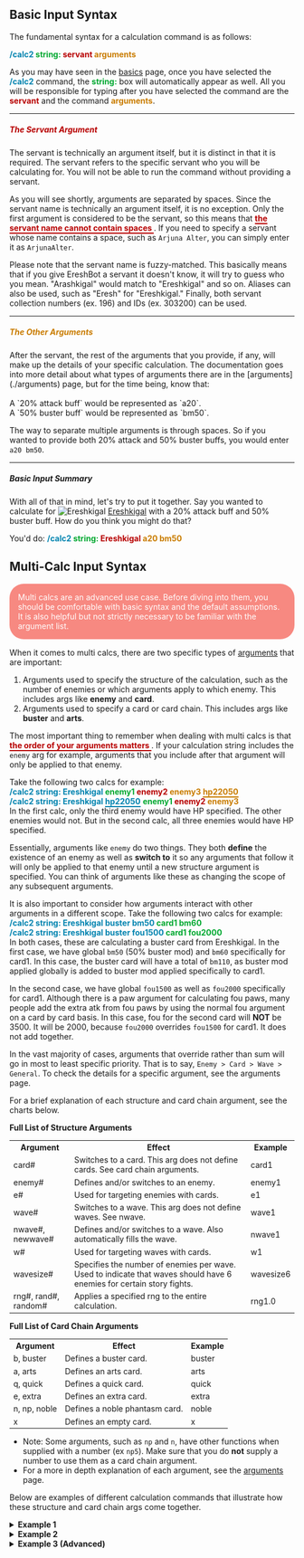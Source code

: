 ## Basic Input Syntax
The fundamental syntax for a calculation command is as follows:

<span style="color: #0083af;font-weight:bold">/calc2 </span>
<span style="color: #00a82f;font-weight:bold">string: </span>
<span style="color: #b70000;font-weight:bold">servant </span>
<span style="color: #c97c00;font-weight:bold">arguments </span>
<br>

As you may have seen in the [basics](basics.md) page, once you have selected the 
<span style="color: #0083AFFF;font-weight:bold"> /calc2</span> command, 
the <span style="color: #00A82FFF;font-weight:bold"> string:</span> box will automatically appear as well. 
All you will be responsible for typing after you have selected the command are the 
<span style="color: #B70000FF;font-weight:bold"> servant</span>
and the command <span style="color: #C97C00FF;font-weight:bold"> arguments</span>.

<hr>

<h5 style="color:#B70000FF">The Servant Argument</h5>
The servant is technically an argument itself, 
but it is distinct in that it is required. The servant refers to the specific servant who you will be calculating for. 
You will not be able to run the command without providing a servant.

As you will see shortly, arguments are separated by spaces. Since the servant name is technically an argument itself, 
it is no exception. Only the first argument is considered to be the servant, so this means that 
<span style="color: #B70000FF;font-weight:bold;border-bottom: 2px solid">
the servant name cannot contain spaces
</span>.
If you need to specify a servant whose name contains a space, such as 
`Arjuna Alter`, you can simply enter it as `ArjunaAlter`.

Please note that the servant name is fuzzy-matched. This basically means that if you give EreshBot a servant it 
doesn't know, it will try to guess who you mean. "Arashkigal" would match to "Ereshkigal" and so on. Aliases can also
be used, such as "Eresh" for "Ereshkigal." Finally, both servant collection numbers (ex. 196) and IDs (ex. 303200) can 
be used.

<hr>

<h5 style="color:#C97C00FF">The Other Arguments</h5>
After the servant, the rest of the arguments
that you provide, if any, will make up the details of your specific calculation. The documentation goes into more 
detail about what types of arguments there are in the [arguments](./arguments) page, but for the time being, know that:
<br>
<br>
A `20% attack buff` would be represented as `a20`.
<br>
A `50% buster buff` would be represented as `bm50`.

The way to separate multiple arguments is through spaces. So if you wanted to provide both 20% attack and 
50% buster buffs, you would enter `a20 bm50`.

<hr>

<h5>Basic Input Summary</h5>

With all of that in mind, let's try to put it together. Say you wanted to calculate for 
<img width="20" alt="Ereshkigal" src="https://static.atlasacademy.io/JP/Faces/f_3032000.png">
[Ereshkigal](https://apps.atlasacademy.io/db/JP/servant/196)
with a 20% attack buff and 50% buster buff. How do you think you might do that?

You'd do: 
<span style="color: #0083AFFF;font-weight:bold"> /calc2 </span>
<span style="color: #00A82FFF;font-weight:bold"> string: </span>
<span style="color: #B70000FF;font-weight:bold"> Ereshkigal </span>
<span style="color: #C97C00FF;font-weight:bold"> a20 bm50 </span>

## Multi-Calc Input Syntax
<p style="padding: 15px;background-color: rgba(244,67,54,0.62);border-radius: 25px;color: white;margin-bottom: 15px;">
Multi calcs are an advanced use case. Before diving into them, you should be comfortable with basic
syntax and the default assumptions. It is also helpful but not strictly necessary to be familiar with the argument list.
</p>


When it comes to multi calcs, there are two specific types of [arguments](./arguments) that are important:

 <ol>
  <li>Arguments used to specify the structure of the calculation, such as the number of 
    enemies or which arguments apply to which enemy. This includes args like <b>enemy</b> and <b>card</b>.</li>
  <li>Arguments used to specify a card or card chain. This includes args like <b>buster</b> and <b>arts</b>.</li>
</ol>

The most important thing to remember when dealing with multi calcs is that 
<span style="color: #B70000FF;font-weight:bold;border-bottom: 2px solid">
the order of your arguments matters </span>. If your calculation string includes the `enemy` arg for 
example, arguments that you include after that argument will only be applied to that enemy.

Take the following two calcs for example:
<br>
<span style="color: #0083AFFF;font-weight:bold"> 
/calc2 string: Ereshkigal
</span>
<span style="color: #00A82FFF;font-weight:bold"> enemy1 </span>
<span style="color: #B70000FF;font-weight:bold"> enemy2 </span>
<span style="color: #C97C00FF;font-weight:bold"> enemy3 </span>
<span style="color: #C97C00FF;font-weight:bold;border-bottom: 2px solid"> hp22050</span>
<br>
<span style="color: #0083AFFF;font-weight:bold"> 
/calc2 string: Ereshkigal
</span>
<span style="color: #0083AFFF;font-weight:bold;border-bottom: 2px solid">hp22050</span>
<span style="color: #00A82FFF;font-weight:bold"> enemy1 </span>
<span style="color: #B70000FF;font-weight:bold"> enemy2 </span>
<span style="color: #C97C00FF;font-weight:bold"> enemy3</span>
<br>
In the first calc, only the third enemy would have HP specified. The other enemies would not. But in 
the second calc, all three enemies would have HP specified.

Essentially, arguments like `enemy` do two things. They both **define** the existence of an enemy as well as 
**switch to** it so any arguments that follow it will only be applied to that enemy until a new structure argument is
specified. You can think of arguments like these as changing the scope of any subsequent arguments.

It is also important to consider how arguments interact with other arguments in a different scope.
Take the following two calcs for example:
<br>
<span style="color: #0083AFFF;font-weight:bold"> 
/calc2 string: Ereshkigal buster bm50
</span>
<span style="color: #00A82FFF;font-weight:bold"> card1 bm60 </span>
<br>
<span style="color: #0083AFFF;font-weight:bold"> 
/calc2 string: Ereshkigal buster fou1500
</span>
<span style="color: #00A82FFF;font-weight:bold"> card1 fou2000 </span>
<br>
In both cases, these are calculating a buster card from Ereshkigal.
In the first case, we have global `bm50` (50% buster mod) and `bm60` specifically for card1. 
In this case, the buster card will have a total of `bm110`, as buster mod applied globally is added to buster mod
applied specifically to card1.

In the second case, we have global `fou1500` as well as `fou2000` specifically for card1.
Although there is a paw argument for calculating fou paws, many people add the extra atk from fou paws by 
using the normal fou argument on a card by card basis. In this case, fou for the second card will **NOT** be 3500.
It will be 2000, because `fou2000` overrides `fou1500` for card1. It does not add together.

In the vast majority of cases, arguments that override rather than sum will go in most to least specific priority.
That is to say, `Enemy > Card > Wave > General`. To check the details for a specific argument, see the arguments page.

For a brief explanation of each structure and card chain argument, see the charts below.

<b>Full List of Structure Arguments</b>
 <table>
  <tr>
    <th>Argument</th>
    <th>Effect</th>
    <th>Example</th>
  </tr>
  <tr>
    <td>card#</td>
    <td>Switches to a card. This arg does not define cards. See card chain arguments.</td>
    <td>card1</td>
  </tr>
  <tr>
    <td>enemy#</td>
    <td>Defines and/or switches to an enemy.</td>
    <td>enemy1</td>
  </tr>
  <tr>
    <td>e#</td>
    <td>Used for targeting enemies with cards.</td>
    <td>e1</td>
  </tr>
  <tr>
    <td>wave#</td>
    <td>Switches to a wave. This arg does not define waves. See nwave.</td>
    <td>wave1</td>
  </tr>
  <tr>
    <td>nwave#, newwave#</td>
    <td>Defines and/or switches to a wave. Also automatically fills the wave.</td>
    <td>nwave1</td>
  </tr>
  <tr>
    <td>w#</td>
    <td>Used for targeting waves with cards.</td>
    <td>w1</td>
  </tr>
  <tr>
    <td>wavesize#</td>
    <td>Specifies the number of enemies per wave. Used to indicate that waves should 
    have 6 enemies for certain story fights.</td>
    <td>wavesize6</td>
  </tr>
  <tr>
    <td>rng#, rand#, random#</td>
    <td>Applies a specified rng to the entire calculation.</td>
    <td>rng1.0</td>
  </tr>
</table>

<b>Full List of Card Chain Arguments</b>
 <table>
  <tr>
    <th>Argument</th>
    <th>Effect</th>
    <th>Example</th>
  </tr>
  <tr>
    <td>b, buster</td>
    <td>Defines a buster card.</td>
    <td>buster</td>
  </tr>
  <tr>
    <td>a, arts</td>
    <td>Defines an arts card.</td>
    <td>arts</td>
  </tr>
  <tr>
    <td>q, quick</td>
    <td>Defines a quick card.</td>
    <td>quick</td>
  </tr>
  <tr>
    <td>e, extra</td>
    <td>Defines an extra card.</td>
    <td>extra</td>
  </tr>
  <tr>
    <td>n, np, noble</td>
    <td>Defines a noble phantasm card.</td>
    <td>noble</td>
  </tr>
  <tr>
    <td>x</td>
    <td>Defines an empty card.</td>
    <td>x</td>
  </tr>
</table>

* Note: Some arguments, such as `np` and `n`, have other functions when supplied with a number (ex `np5`). Make sure
that you do **not** supply a number to use them as a card chain argument.
* For a more in depth explanation of each argument, see  the [arguments](./arguments.md) page.

Below are examples of different calculation commands that illustrate how these structure and card chain args 
come together.
<details>
  <summary><b>Example 1</b></summary>
<span style="color: #0083AFFF;font-weight:bold">/calc2 string: Artoria buster</span>
<span style="color: #00A82FFF;font-weight:bold"> enemy1 def-20</span>
<span style="color: #B70000FF;font-weight:bold"> enemy2 </span>
<span style="color: #C97C00FF;font-weight:bold"> card1 e2</span>
<br>
 <table>
  <tr>
    <th>Argument</th>
    <th>Effect</th>
  </tr>
  <tr>
    <td style="color: #0083AFFF;font-weight:bold">Artoria</td>
    <td>This indicates that the servant we are calculating for is Artoria.</td>
  </tr>
  <tr>
    <td style="color: #0083AFFF;font-weight:bold">buster</td>
    <td>This sets the card that we are calculating to one of Artoria's buster cards.</td>
  </tr>
  <tr>
    <td style="color: #00A82FFF;font-weight:bold">enemy1</td>
    <td>This specifies that enemy1 exists, and until a new structure arg is provided, all future 
    arguments will apply only to this enemy.</td>
  </tr>
  <tr>
    <td style="color: #00A82FFF;font-weight:bold">def-20</td>
    <td>This applies 20% defense down specifically to enemy1. Any damage dealt to enemy1 will take this debuff 
    into account.</td>
  </tr>
  <tr>
    <td style="color: #B70000FF;font-weight:bold">enemy2</td>
    <td>This specifies that enemy2 exists, and until a new structure arg is provided, all future
    arguments will apply only to this enemy.</td>
  </tr>
  <tr>
    <td style="color: #C97C00FF;font-weight:bold">card1</td>
    <td>Switches to card1. Until a new structure arg is provided, all future 
    args will apply to card1, which in this case is the buster card specified earlier.</td>
  </tr>
  <tr>
    <td style="color: #C97C00FF;font-weight:bold">e2</td>
    <td>Sets enemy2 as the target of card1. This means that card1 will only hit enemy2.</td>
  </tr>
</table>
In summary, this calculation will hit enemy2 with a buster card from Artoria. Enemy1 will have 20% def down, but 
they won't end up being hit, as our card specifies enemy2 as the target.
<br>
<img src="./images/multi_calc/example_1.png" alt="Multi Calcs Example 1">
</details>

<details>
  <summary><b>Example 2</b></summary>

<span style="color: #0083AFFF;font-weight:bold">/calc2 string: Artoria bnpae </span>
<span style="color: #00A82FFF;font-weight:bold"> nwave1</span>
<span style="color: #B70000FF;font-weight:bold"> card3 e3</span>
<span style="color: #C97C00FF;font-weight:bold"> card4 e3</span>
<br>
 <table>
  <tr>
    <th>Argument</th>
    <th>Effect</th>
  </tr>
  <tr>
    <td style="color: #0083AFFF;font-weight:bold">Artoria</td>
    <td>This indicates that the servant we are calculating for is Artoria.</td>
  </tr>
  <tr>
    <td style="color: #0083AFFF;font-weight:bold">bnpae</td>
    <td>This is a string of card chain arguments. 
    It is equivalent to specifying buster noble arts extra. These will be the cards
    that will be calculated.
    </td>
  </tr>
  <tr>
    <td style="color: #00A82FFF;font-weight:bold">nwave1</td>
    <td>This specifies and switches to full wave 1. It's equivalent to specifying 
    enemy1 enemy2 enemy3 wave1. It creates enemies to fill up the wave,  then
    switches to wave1 so that all future args will be applied only to wave1 until a
    new structure arg is provided.
    </td>
  </tr>
  <tr>
    <td style="color: #B70000FF;font-weight:bold">card3</td>
    <td>Switches to card3. Until a new structure arg is provided, all future 
    args will apply to card3, which in this case is the arts card.
    </td>
  </tr>
  <tr>
    <td style="color: #B70000FF;font-weight:bold">e3</td>
    <td>Sets enemy3 as the target of card1. This means that card3 will only hit enemy3.</td>
  </tr>
  <tr>
    <td style="color: #C97C00FF;font-weight:bold">card4</td>
    <td>Switches to card4. Until a new structure arg is provided, all future 
    args will apply to card4, which in this case is the arts card.
    </td>
  </tr>
  <tr>
    <td style="color: #C97C00FF;font-weight:bold">e3</td>
    <td>Sets enemy3 as the target of card1. This means that card4 will only hit enemy3.</td>
  </tr>
</table>
In summary, this calculation has four cards (bnpae) and three enemies (nwave1).
 <ol>
  <li>The first card is buster, and since no target is specified, will hit enemy1.</li>
  <li>The second card is a noble phantasm. No target is specified, and Artoria's noble phantasm
    is an AoE noble phantasm that hits all enemies. So it will hit all enemies in the wave.</li>
  <li>The third card is an arts card. For card 3, e3 was specified. So it will hit enemy3.</li>
  <li>Finally, the fourth card is an extra card. For card 4, e3 was specified. So it will hit enemy3.</li>
</ol>
<img src="./images/multi_calc/example_2.png" alt="Multi Calcs Example 2">
</details>

<details>
  <summary><b>Example 3 (Advanced)</b></summary>

This time, we're going to simulate a three turn comp on the
<a href="https://apps.atlasacademy.io/db/NA/quest/94031329/1/">Christmas 2020 Lotto Node</a>.
<img src="./images/multi_calc/christmas_node.png" alt="Christmas Lotto Node">
In particular, we'll be simulating the NP4 variant of the Double Skadi + Lancelot Comp
<a href="https://docs.google.com/spreadsheets/d/e/2PACX-1vRlsfhYFXrPzhtbR7LGsn8cXR388SBf0hgnhpq9EH3PR5f1jn4i2rjWyicx0mE63v1DDqZwGOaNAFoW/pubhtml#">provided by XZero and SaberofAvalon</a>.
<img src="./images/multi_calc/dss_comp.png" alt="Christmas Lotto Node NP4">
(Note: The minor discrepancy in max damage is due to the sheet using 1.1x for max RNG, instead 
of the actual max of 1.099x that EreshBot uses.)
<br><br>
A calculation string for a full run like this is long and complex. To help make it a bit simpler, you'll want to make 
as much use of argument scope as you can.
For example, we know that all the ghosts here are sky attribute. The only enemies that aren't sky are 
the Chimera and Moriarty himself. You <i>could</i> apply the attribute to each enemy individually, but a 
better way to do this would be to apply sky globally and override it on the Chimera and Moriarty.
<br><br>

With that in mind, let's take a look at the calc string for this.
Note that as this is the advanced example, I'm going to skip over some of the repetitive enemy# hp#
arguments, as you should know what those are doing. Skips will be indicated by
<span style="color: #B70000FF;font-weight:bold"> . . . </span>
<br>
<br>

<span style="color: #0083AFFF;font-weight:bold"> /calc2 string: Lancelot npnpnp np4 sscope xss archer sky</span>
<span style="color: #00A82FFF;font-weight:bold"> enemy1 hp32149</span>
<span style="color: #B70000FF;font-weight:bold"> enemy2 hp32739</span>
<span style="color: #C97C00FF;font-weight:bold"> enemy3 hp31560</span>
<span style="color: #b858fc;font-weight:bold"> enemy4 earth hp104814</span>
<span style="color: #c08c69;font-weight:bold"> enemy5 hp38586</span>
<span style="color: #ff00f3;font-weight:bold"> enemy6 hp37927</span>
<span style="color: #f5d42c;font-weight:bold"> enemy7 hp45511</span>
<span style="color: #4aadad;font-weight:bold"> enemy8 man hp180792</span>
<span style="color: #e06c75;font-weight:bold"> enemy9 hp44771</span>
<span style="color: #000000;font-weight:bold"> card1 w1 a10 ng50 fr50</span>
<span style="color: #3f831d;font-weight:bold"> card2 w2 a20 ng100 d-30 fr50</span>
<span style="color: #ff6f00;font-weight:bold"> card3 w3 n50 a30 d-30</span>
 <table>
  <tr>
    <th>Argument</th>
    <th>Effect</th>
  </tr>
  <tr>
    <td style="color: #0083AFFF;font-weight:bold">Lancelot</td>
    <td>This indicates that the servant we are calculating for is Lancelot.</td>
  </tr>
  <tr>
    <td style="color: #0083AFFF;font-weight:bold">npnpnp</td>
    <td>This indicates that we will be simulating three uses of Lancelot's Noble Phantasm.</td>
  </tr>
  <tr>
    <td style="color: #0083AFFF;font-weight:bold">np4</td>
    <td>This means that the Lancelot we are calculating for is NP Level 4. Take note 
    of the difference between the np arg with and without a number.</td>
  </tr>
  <tr>
    <td style="color: #0083AFFF;font-weight:bold">sscope</td>
    <td>Dedicated arg for level 100 Kaleidoscope. It's equivalent to ce2000.</td>
  </tr>
  <tr>
    <td style="color: #0083AFFF;font-weight:bold">xss</td>
    <td>Globally specify double Skadi buffs without def down. It's equivalent to 
    writing qm100 qcd200.</td>
  </tr>
  <tr>
    <td style="color: #0083AFFF;font-weight:bold">archer</td>
    <td>Globally specifies all enemies as archers. This could be overridden on an enemy, wave, 
    or card basis if needed, but in this case it's fine.</td>
  </tr>
  <tr>
    <td style="color: #0083AFFF;font-weight:bold">sky</td>
    <td>Globally specifies all enemies as sky attribute. The Chimera and Moriarty are not sky, 
    so we will override them separately, but all other enemies are sky, so it is convenient to 
    specify it globally.</td>
  </tr>
  <tr>
    <td style="color: #00a82f;font-weight:bold">enemy1</td>
    <td>This specifies that enemy1 exists, and until a new structure arg is provided, all future 
    arguments will apply only to this enemy.</td>
  </tr>
  <tr>
    <td style="color: #00a82f;font-weight:bold">hp32149</td>
    <td>This indicates that enemy1 has 32,149 HP. It is necessary to specify HP for 
    refund or stargen to be calculated on any give enemy.</td>
  </tr>
  <tr>
    <td style="color: #b70000;font-weight:bold">. . .</td>
    <td></td>
  </tr>
  <tr>
    <td style="color: #b858fc;font-weight:bold">enemy4</td>
    <td>This specifies that enemy4 exists, and until a new structure arg is provided, all future 
    arguments will apply only to this enemy.</td>
  </tr>
  <tr>
    <td style="color: #b858fc;font-weight:bold">earth</td>
    <td>This specifies that enemy4 should be earth attribute. We set the sky attribute 
    globally, but providing an enemy specific attribute to enemy4 will override the global one 
    for the specific enemy.</td>
  </tr>
  <tr>
    <td style="color: #b858fc;font-weight:bold">hp104814</td>
    <td>This indicates that enemy4 has 104,814 HP. It is necessary to specify HP for 
    refund or stargen to be calculated on any give enemy.</td>
  </tr>
  <tr>
    <td style="color: #b70000;font-weight:bold">. . .</td>
    <td></td>
  </tr>
  <tr>
    <td style="color: #4aadad;font-weight:bold">enemy8</td>
    <td>This specifies that enemy8 exists, and until a new structure arg is provided, all future 
    arguments will apply only to this enemy.</td>
  </tr>
  <tr>
    <td style="color: #4aadad;font-weight:bold">man</td>
    <td>This specifies that enemy8 should be man attribute. We set the sky attribute 
    globally, but providing an enemy specific attribute to enemy4 will override the global one 
    for the specific enemy.</td>
  </tr>
  <tr>
    <td style="color: #4aadad;font-weight:bold">hp180792</td>
    <td>This indicates that enemy4 has 180,792 HP. It is necessary to specify HP for 
    refund or stargen to be calculated on any give enemy.</td>
  </tr>
  <tr>
    <td style="color: #000000;font-weight:bold">card1</td>
    <td>Switches to card1. Until a new structure arg is provided, all future 
    args will apply only to card1. In this case, card1 is Lancelot's first NP.</td>
  </tr>
  <tr>
    <td style="color: #000000;font-weight:bold">w1</td>
    <td>Sets wave1 as the target of card1. This means that card1 will hit wave1. By 
    default, wavesize is 3. 9 enemies were specified, so that means the targets here 
    are enemies 1-3.</td>
  </tr>
  <tr>
    <td style="color: #000000;font-weight:bold">a10</td>
    <td>This gives card1 a 10% attack buff. This is the atk buff on Lancelot's NP.</td>
  </tr>
  <tr>
    <td style="color: #000000;font-weight:bold">ng50</td>
    <td>This gives card1 a 50% np gain buff. This is the np gain buff on the 2004 Mystic Code.</td>
  </tr>
  <tr>
    <td style="color: #000000;font-weight:bold">fr50</td>
    <td>This adds 50% refund to card1. We know that we'll be giving Lancelot one of the Skadis' 50% batteries 
    when the next turn begins, so adding that here can help visualize if we will have 100%+ np gauge after this turn 
    in order to NP next turn.</td>
  </tr>
  <tr>
    <td style="color: #3f831d;font-weight:bold">card2</td>
    <td>Switches to card2. Until a new structure arg is provided, all future 
    args will apply only to card2. In this case, card2 is Lancelot's second NP.</td>
  </tr>
  <tr>
    <td style="color: #3f831d;font-weight:bold">w2</td>
    <td>Sets wave2 as the target of card2. This means that card2 will hit wave2. By 
    default, wavesize is 3. 9 enemies were specified, so that means the targets here 
    are enemies 4-6.</td>
  </tr>
  <tr>
    <td style="color: #3f831d;font-weight:bold">a20</td>
    <td>This gives card2 a 20% attack buff. This is the atk buff on Lancelot's NP. It lasts 
    3 turns and is 10% each time, so our second turn will get 10% from the first NP and 10% 
    from the second.</td>
  </tr>
  <tr>
    <td style="color: #3f831d;font-weight:bold">ng100</td>
    <td>This gives card2 a 100% np gain buff. This is the np gain buff on Lancelot's third skill.</td>
  </tr>
  <tr>
    <td style="color: #3f831d;font-weight:bold">d-30</td>
    <td>This adds 30% defense down to card2. We could also apply this to wave2 via the 
    wave arg, but we know that card2 will hit all enemies in wave2, so it's fine to just 
    apply the 30% def down to the card itself.</td>
  </tr>
  <tr>
    <td style="color: #3f831d;font-weight:bold">fr50</td>
    <td>This adds 50% refund to card2. We know that we'll be giving Lancelot one of the Skadis' 50% batteries 
    when the next turn begins, so adding that here can help visualize if we will have 100%+ np gauge after this turn 
    in order to NP next turn.</td>
  </tr>
  <tr>
    <td style="color: #ff6f00;font-weight:bold">card3</td>
    <td>Switches to card3. Until a new structure arg is provided, all future 
    args will apply only to card3. In this case, card3 is Lancelot's third NP.</td>
  </tr>
  <tr>
    <td style="color: #ff6f00;font-weight:bold">w3</td>
    <td>Sets wave3 as the target of card3. This means that card2 will hit wave3. By 
    default, wavesize is 3. 9 enemies were specified, so that means the target here 
    is enemies 7-9.</td>
  </tr>
  <tr>
    <td style="color: #ff6f00;font-weight:bold">a30</td>
    <td>This gives card3 a 30% attack buff. This is the atk buff on Lancelot's NP. It lasts 
    3 turns and is 10% each time, so our third turn will get 10% from the first NP, 10% 
    from the second, and 10% from the third.</td>
  </tr>
  <tr>
    <td style="color: #ff6f00;font-weight:bold">d-30</td>
    <td>This adds 30% defense down to card3. We could also apply this to wave3 via the 
    wave arg, but we know that card3 will hit all enemies in wave3, so it's fine to just 
    apply the 30% def down to the card itself.</td>
  </tr>
</table>
<br>
<img src="./images/multi_calc/example_3.png" alt="Multi Calcs Example 3">
</details>
